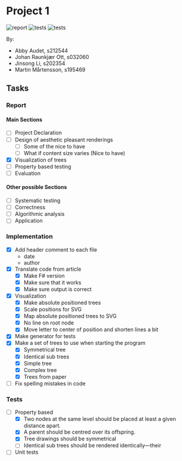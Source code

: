 # Project 1 

![report](https://img.shields.io/github/workflow/status/dat4/02257-1/report?label=Report&style=for-the-badge)
![tests](https://img.shields.io/github/workflow/status/dat4/02257-1/tests?label=tests&style=for-the-badge)
![tests](https://img.shields.io/github/workflow/status/dat4/02257-1/build?label=build&style=for-the-badge)

By:

- Abby Audet, s212544
- Johan Raunkjær Ott, s032060
- Jinsong Li, s202354
- Martin Mårtensson, s195469

## Tasks

### Report

#### Main Sections

- [ ] Project Declaration
- [ ] Design of aesthetic pleasant renderings
  - [ ] Some of the nice to have
  - [ ] What if content size varies (Nice to have)
- [x] Visualization of trees
- [ ] Property based testing
- [ ] Evaluation

#### Other possible Sections

- [ ] Systematic testing
- [ ] Correctness
- [ ] Algorithmic analysis
- [ ] Application

### Implementation

- [x] Add header comment to each file
  - date
  - author
- [x] Translate code from article
  - [x] Make F# version
  - [x] Make sure that it works
  - [x] Make sure output is correct
- [x] Visualization
  - [x] Make absolute positioned trees 
  - [x] Scale positions for SVG
  - [x] Map absolute positioned trees to SVG
  - [x] No line on root node
  - [x] Move letter to center of position and shorten lines a bit
- [x] Make generator for tests
- [x] Make a set of trees to use when starting the program
  - [x] Symmetrical tree
  - [x] Identical sub trees
  - [x] Simple tree
  - [x] Complex tree
  - [x] Trees from paper
- [ ] Fix spelling mistakes in code
  
### Tests

- [ ] Property based 
  - [x] Two nodes at the same level should be placed at least a given distance apart.
  - [x] A parent should be centred over its offspring.
  - [x] Tree drawings should be symmetrical 
  - [ ] Identical sub trees should be rendered identically—their
- [ ] Unit tests
